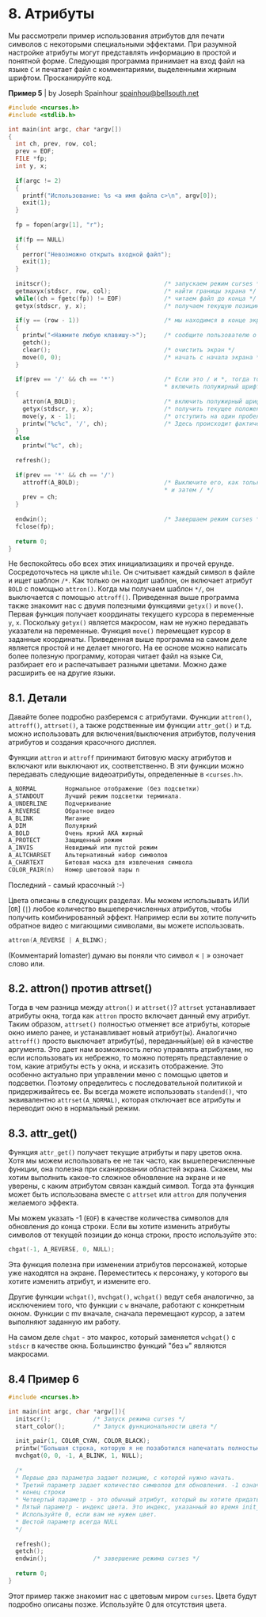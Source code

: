 # 8. Атрибуты
Мы рассмотрели пример использования атрибутов для печати символов с некоторыми
специальными эффектами. При разумной настройке атрибуты могут представлять
информацию в простой и понятной форме. Следующая программа принимает на вход
файл на языке `C` и печатает файл с комментариями, выделенными жирным шрифтом.
Просканируйте код.

**Пример 5**  |   by Joseph Spainhour <spainhou@bellsouth.net>
``` C
#include <ncurses.h>
#include <stdlib.h>

int main(int argc, char *argv[])
{
  int ch, prev, row, col;
  prev = EOF;
  FILE *fp;
  int y, x;
  
  if(argc != 2)
  {
    printf("Использование: %s <a имя файла c>\n", argv[0]);
    exit(1);
  }
  
  fp = fopen(argv[1], "r");
  
  if(fp == NULL)
  {
    perror("Невозможно открыть входной файл");
    exit(1);
  }
  
  initscr();                                /* запускаем режим curses */
  getmaxyx(stdscr, row, col);               /* найти границы экрана */
  while((ch = fgetc(fp)) != EOF)            /* читаем файл до конца */
  getyx(stdscr, y, x);                      /* получаем текущую позицию курсора */
  
  if(y == (row - 1))                        /* мы находимся в конце экрана */
  {
    printw("<Нажмите любую клавишу->");     /* сообщите пользователю о необходимости нажать клавишу */
    getch();
    clear();                                /* очистить экран */
    move(0, 0);                             /* начать с начала экрана */
  }
  
  if(prev == '/' && ch == '*')              /* Если это / и *, тогда только
                                            * включить полужирный шрифт */
  {
    attron(A_BOLD);                         /* включить полужирный шрифт */
    getyx(stdscr, y, x);                    /* получить текущее положение курсора */
    move(y, x - 1);                         /* отступить на один пробел */
    printw("%c%c", '/', ch);                /* Здесь происходит фактическая печать */
  }
  else
    printw("%c", ch);
    
  refresh();
  
  if(prev == '*' && ch == '/')
    attroff(A_BOLD);                        /* Выключите его, как только мы получили *
                                            * и затем / */
    prev = ch;
  }
  
  endwin();                                 /* Завершаем режим curses */
  fclose(fp);
  
  return 0;
}
```
Не беспокойтесь обо всех этих инициализациях и прочей ерунде. Сосредоточьтесь на
цикле `while`. Он считывает каждый символ в файле и ищет шаблон `/*`. Как только он
находит шаблон, он включает атрибут `BOLD` с помощью `attron()`. Когда мы получаем
шаблон `*/`, он выключается с помощью `attroff()`.
Приведенная выше программа также знакомит нас с двумя полезными функциями
`getyx()` и `move()`. Первая функция получает координаты текущего курсора в переменные
`y`, `x`. Поскольку `getyx()` является макросом, нам не нужно передавать указатели на
переменные. Функция `move()` перемещает курсор в заданные координаты.
Приведенная выше программа на самом деле является простой и не делает многого.
На ее основе можно написать более полезную программу, которая читает файл на
языке Си, разбирает его и распечатывает разными цветами. Можно даже расширить ее
на другие языки.

## 8.1. Детали
Давайте более подробно разберемся с атрибутами. Функции `attron()`, `attroff()`, `attrset()`, а
также родственные им функции `attr_get()` и т.д. можно использовать для
включения/выключения атрибутов, получения атрибутов и создания красочного
дисплея.  

Функции `attron` и `attroff` принимают битовую маску атрибутов и включают или выключают
их, соответственно. В эти функции можно передавать следующие видеоатрибуты,
определенные в `<curses.h>`.

``` C
A_NORMAL        Нормальное отображение (без подсветки)
A_STANDOUT      Лучший режим подсветки терминала.
A_UNDERLINE     Подчеркивание
A_REVERSE       Обратное видео
A_BLINK         Мигание
A_DIM           Полуяркий
A_BOLD          Очень яркий АКА жирный
A_PROTECT       Защищенный режим
A_INVIS         Невидимый или пустой режим
A_ALTCHARSET    Альтернативный набор символов
A_CHARTEXT      Битовая маска для извлечения символа
COLOR_PAIR(n)   Номер цветовой пары n
```
Последний - самый красочный :-)

Цвета описаны в следующих разделах. Мы можем использывать ИЛИ [`OR`] (`|`) любое
количество вышеперечисленных атрибутов, чтобы получить комбинированный эффект.
Например если вы хотите получить обратное видео с мигающими символами, вы
можете использовать.

```C
attron(A_REVERSE | A_BLINK);
```
(Комментарий lomaster) думаю вы поняли что символ « `|` » озночает слово или.

## 8.2. attron() против attrset()
Тогда в чем разница между `attron()` и `attrset()`? `attrset` устанавливает атрибуты окна, тогда
как `attron` просто включает данный ему атрибут. Таким образом, `attrset()` полностью
отменяет все атрибуты, которые окно имело ранее, и устанавливает новый атрибут(ы).
Аналогично `attroff()` просто выключает атрибут(ы), переданный(ые) ей в качестве
аргумента. Это дает нам возможность легко управлять атрибутами, но если
использовать их небрежно, то можно потерять представление о том, какие атрибуты
есть у окна, и исказить отображение. Это особенно актуально при управлении меню с
помощью цветов и подсветки. Поэтому определитесь с последовательной политикой и
придерживайтесь ее. Вы всегда можете использовать `standend()`, что эквивалентно
`attrset(A_NORMAL)`, которая отключает все атрибуты и переводит окно в нормальный
режим.

## 8.3. attr_get()
Функция `attr_get()` получает текущие атрибуты и пару цветов окна. Хотя мы можем
использовать ее не так часто, как вышеперечисленные функции, она полезна при
сканировании областей экрана. Скажем, мы хотим выполнить какое-то сложное
обновление на экране и не уверены, с каким атрибутом связан каждый символ. Тогда
эта функция может быть использована вместе с `attrset` или `attron` для получения
желаемого эффекта.  

Мы можем указать -1 (`EOF`) в качестве количества символов для обновления до конца
строки. Если вы хотите изменить атрибуты символов от текущей позиции до конца
строки, просто используйте это:

``` C
chgat(-1, A_REVERSE, 0, NULL);
```

Эта функция полезна при изменении атрибутов персонажей, которые уже находятся на
экране. Переместитесь к персонажу, у которого вы хотите изменить атрибут, и измените
его.

Другие функции `wchgat()`, `mvchgat()`, `wchgat()` ведут себя аналогично, за исключением того,
что функции `с` `w` вначале, работают с конкретным окном. Функции с mv вначале,
сначала перемещают курсор, а затем выполняют заданную им работу.

На самом деле `chgat` - это макрос, который заменяется `wchgat()` с `stdscr` в качестве окна.
Большинство функций "без `w`" являются макросами.

## 8.4 Пример 6
``` C
#include <ncurses.h>

int main(int argc, char *argv[]){
  initscr();            /* Запуск режима curses */
  start_color();        /* Запуск функциональности цвета */
  
  init_pair(1, COLOR_CYAN, COLOR_BLACK);
  printw("Большая строка, которую я не позаботился напечатать полностью");
  mvchgat(0, 0, -1, A_BLINK, 1, NULL);
  
  /*
  * Первые два параметра задают позицию, с которой нужно начать.
  * Третий параметр задает количество символов для обновления. -1 означает.
  * конец строки
  * Четвертый параметр - это обычный атрибут, который вы хотите придать символу.
  * Пятый параметр - индекс цвета. Это индекс, указанный во время init_pair()
  * Используйте 0, если вам не нужен цвет.
  * Шестой параметр всегда NULL
  */
  
  refresh();
  getch();
  endwin();             /* завершение режима curses */
  
  return 0;
}
```
Этот пример также знакомит нас с цветовым миром `curses`. Цвета будут подробно
описаны позже. Используйте 0 для отсутствия цвета.

